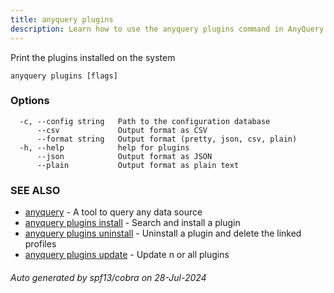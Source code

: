 ```yaml
---
title: anyquery plugins
description: Learn how to use the anyquery plugins command in AnyQuery.
---
```


Print the plugins installed on the system

```
anyquery plugins [flags]
```

### Options

```
  -c, --config string   Path to the configuration database
      --csv             Output format as CSV
      --format string   Output format (pretty, json, csv, plain)
  -h, --help            help for plugins
      --json            Output format as JSON
      --plain           Output format as plain text
```

### SEE ALSO

* [anyquery](anyquery.md)	 - A tool to query any data source
* [anyquery plugins install](anyquery_plugins_install.md)	 - Search and install a plugin
* [anyquery plugins uninstall](anyquery_plugins_uninstall.md)	 - Uninstall a plugin and delete the linked profiles
* [anyquery plugins update](anyquery_plugins_update.md)	 - Update n or all plugins

###### Auto generated by spf13/cobra on 28-Jul-2024
